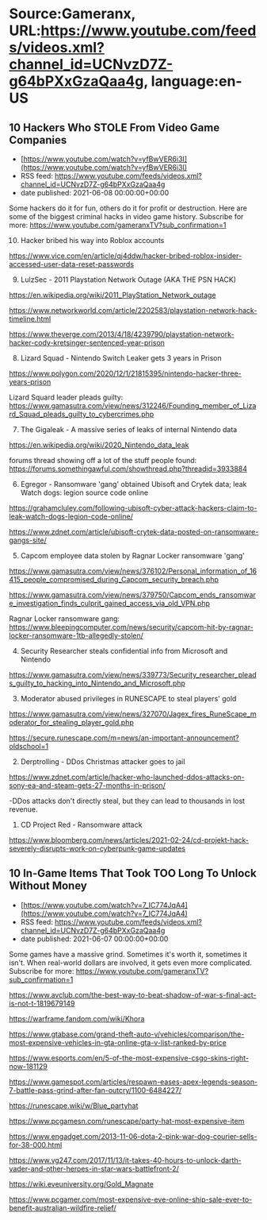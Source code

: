 # Source:Gameranx, URL:https://www.youtube.com/feeds/videos.xml?channel_id=UCNvzD7Z-g64bPXxGzaQaa4g, language:en-US

## 10 Hackers Who STOLE From Video Game Companies
 - [https://www.youtube.com/watch?v=yfBwVER6i3I](https://www.youtube.com/watch?v=yfBwVER6i3I)
 - RSS feed: https://www.youtube.com/feeds/videos.xml?channel_id=UCNvzD7Z-g64bPXxGzaQaa4g
 - date published: 2021-06-08 00:00:00+00:00

Some hackers do it for fun, others do it for profit or destruction. Here are some of the biggest criminal hacks in video game history.
Subscribe for more: https://www.youtube.com/gameranxTV?sub_confirmation=1


10. Hacker bribed his way into Roblox accounts

https://www.vice.com/en/article/qj4ddw/hacker-bribed-roblox-insider-accessed-user-data-reset-passwords



09. LulzSec - 2011 Playstation Network Outage (AKA THE PSN HACK) 

https://en.wikipedia.org/wiki/2011_PlayStation_Network_outage

https://www.networkworld.com/article/2202583/playstation-network-hack-timeline.html

https://www.theverge.com/2013/4/18/4239790/playstation-network-hacker-cody-kretsinger-sentenced-year-prison


08. Lizard Squad - Nintendo Switch Leaker gets 3 years in Prison

https://www.polygon.com/2020/12/1/21815395/nintendo-hacker-three-years-prison

Lizard Squard leader pleads guilty: https://www.gamasutra.com/view/news/312246/Founding_member_of_Lizard_Squad_pleads_guilty_to_cybercrimes.php



07. The Gigaleak - A massive series of leaks of internal Nintendo data

https://en.wikipedia.org/wiki/2020_Nintendo_data_leak

forums thread showing off a lot of the stuff people found: https://forums.somethingawful.com/showthread.php?threadid=3933884



06. Egregor - Ransomware 'gang' obtained Ubisoft and Crytek data; leak Watch dogs: legion source code online

https://grahamcluley.com/following-ubisoft-cyber-attack-hackers-claim-to-leak-watch-dogs-legion-code-online/

https://www.zdnet.com/article/ubisoft-crytek-data-posted-on-ransomware-gangs-site/



05. Capcom employee data stolen by Ragnar Locker ransomware 'gang'

https://www.gamasutra.com/view/news/376102/Personal_information_of_16415_people_compromised_during_Capcom_security_breach.php

https://www.gamasutra.com/view/news/379750/Capcom_ends_ransomware_investigation_finds_culprit_gained_access_via_old_VPN.php

Ragnar Locker ransomware gang: https://www.bleepingcomputer.com/news/security/capcom-hit-by-ragnar-locker-ransomware-1tb-allegedly-stolen/



04. Security Researcher steals confidential info from Microsoft and Nintendo

https://www.gamasutra.com/view/news/339773/Security_researcher_pleads_guilty_to_hacking_into_Nintendo_and_Microsoft.php



03. Moderator abused privileges in RUNESCAPE to steal players' gold

https://www.gamasutra.com/view/news/327070/Jagex_fires_RuneScape_moderator_for_stealing_player_gold.php

https://secure.runescape.com/m=news/an-important-announcement?oldschool=1



02. Derptrolling - DDos Christmas attacker goes to jail

https://www.zdnet.com/article/hacker-who-launched-ddos-attacks-on-sony-ea-and-steam-gets-27-months-in-prison/

-DDos attacks don't directly steal, but they can lead to thousands in lost revenue.


1. CD Project Red - Ransomware attack

https://www.bloomberg.com/news/articles/2021-02-24/cd-projekt-hack-severely-disrupts-work-on-cyberpunk-game-updates

## 10 In-Game Items That Took TOO Long To Unlock Without Money
 - [https://www.youtube.com/watch?v=7_IC774JqA4](https://www.youtube.com/watch?v=7_IC774JqA4)
 - RSS feed: https://www.youtube.com/feeds/videos.xml?channel_id=UCNvzD7Z-g64bPXxGzaQaa4g
 - date published: 2021-06-07 00:00:00+00:00

Some games have a massive grind. Sometimes it's worth it, sometimes it isn't. When real-world dollars are involved, it gets even more complicated. 
Subscribe for more: https://www.youtube.com/gameranxTV?sub_confirmation=1


https://www.avclub.com/the-best-way-to-beat-shadow-of-war-s-final-act-is-not-t-1819679149

https://warframe.fandom.com/wiki/Khora

https://www.gtabase.com/grand-theft-auto-v/vehicles/comparison/the-most-expensive-vehicles-in-gta-online-gta-v-list-ranked-by-price

https://www.esports.com/en/5-of-the-most-expensive-csgo-skins-right-now-181129

https://www.gamespot.com/articles/respawn-eases-apex-legends-season-7-battle-pass-grind-after-fan-outcry/1100-6484227/

https://runescape.wiki/w/Blue_partyhat

https://www.pcgamesn.com/runescape/party-hat-most-expensive-item

https://www.engadget.com/2013-11-06-dota-2-pink-war-dog-courier-sells-for-38-000.html

https://www.vg247.com/2017/11/13/it-takes-40-hours-to-unlock-darth-vader-and-other-heroes-in-star-wars-battlefront-2/

https://wiki.eveuniversity.org/Gold_Magnate

https://www.pcgamer.com/most-expensive-eve-online-ship-sale-ever-to-benefit-australian-wildfire-relief/

